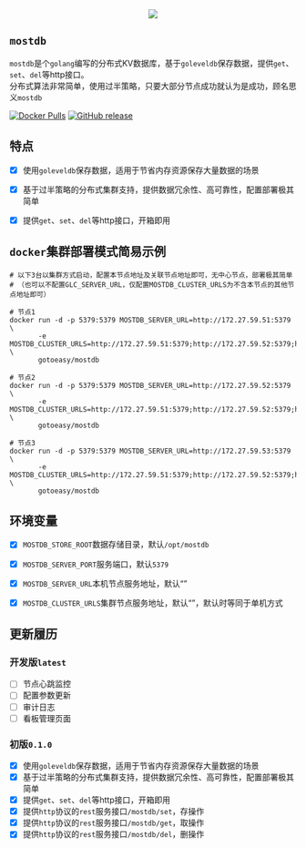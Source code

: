 <div align=center>
<img src="https://gotoeasy.github.io/screenshots/mostdb/mostdb.png"/>
</div>


## `mostdb`

`mostdb`是个`golang`编写的分布式KV数据库，基于`goleveldb`保存数据，提供`get`、`set`、`del`等http接口。<br>
分布式算法非常简单，使用过半策略，只要大部分节点成功就认为是成功，顾名思义`mostdb`
<br>

[![Docker Pulls](https://img.shields.io/docker/pulls/gotoeasy/mostdb)](https://hub.docker.com/r/gotoeasy/mostdb)
[![GitHub release](https://img.shields.io/github/release/gotoeasy/mostdb.svg)](https://github.com/gotoeasy/mostdb/releases/latest)
<br>


## 特点
- [x] 使用`goleveldb`保存数据，适用于节省内存资源保存大量数据的场景
- [x] 基于过半策略的分布式集群支持，提供数据冗余性、高可靠性，配置部署极其简单
- [x] 提供`get`、`set`、`del`等http接口，开箱即用


## `docker`集群部署模式简易示例
```shell
# 以下3台以集群方式启动，配置本节点地址及关联节点地址即可，无中心节点，部署极其简单
# （也可以不配置GLC_SERVER_URL，仅配置MOSTDB_CLUSTER_URLS为不含本节点的其他节点地址即可）

# 节点1
docker run -d -p 5379:5379 MOSTDB_SERVER_URL=http://172.27.59.51:5379 \
       -e MOSTDB_CLUSTER_URLS=http://172.27.59.51:5379;http://172.27.59.52:5379;http://172.27.59.53:5379 \
       gotoeasy/mostdb

# 节点2
docker run -d -p 5379:5379 MOSTDB_SERVER_URL=http://172.27.59.52:5379 \
       -e MOSTDB_CLUSTER_URLS=http://172.27.59.51:5379;http://172.27.59.52:5379;http://172.27.59.53:5379 \
       gotoeasy/mostdb

# 节点3
docker run -d -p 5379:5379 MOSTDB_SERVER_URL=http://172.27.59.53:5379 \
       -e MOSTDB_CLUSTER_URLS=http://172.27.59.51:5379;http://172.27.59.52:5379;http://172.27.59.53:5379 \
       gotoeasy/mostdb
```


## 环境变量
- [x] `MOSTDB_STORE_ROOT`数据存储目录，默认`/opt/mostdb`
- [x] `MOSTDB_SERVER_PORT`服务端口，默认`5379`
- [x] `MOSTDB_SERVER_URL`本机节点服务地址，默认“”
- [x] `MOSTDB_CLUSTER_URLS`集群节点服务地址，默认“”，默认时等同于单机方式


## 更新履历

### 开发版`latest`

- [ ] 节点心跳监控
- [ ] 配置参数更新
- [ ] 审计日志
- [ ] 看板管理页面

### 初版`0.1.0`

- [x] 使用`goleveldb`保存数据，适用于节省内存资源保存大量数据的场景
- [x] 基于过半策略的分布式集群支持，提供数据冗余性、高可靠性，配置部署极其简单
- [x] 提供`get`、`set`、`del`等http接口，开箱即用
- [x] 提供`http`协议的`rest`服务接口`/mostdb/set`，存操作
- [x] 提供`http`协议的`rest`服务接口`/mostdb/get`，取操作
- [x] 提供`http`协议的`rest`服务接口`/mostdb/del`，删操作
